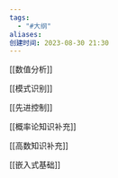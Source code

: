 ```yaml
---
tags:
  - "#大纲"
aliases: 
创建时间: 2023-08-30 21:30
---
```



[[数值分析]]

[[模式识别]]

[[先进控制]]

[[概率论知识补充]]

[[高数知识补充]]

[[嵌入式基础]]


